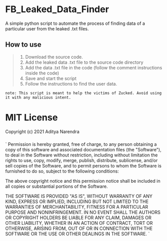 # FB_Leaked_Data_Finder
A simple python script to automate the process of finding data of a particular user from the leaked .txt files. 

## How to use

> 1. Download the source code.
> 2. Add the leaked data .txt file to the source code directory
> 3. Add the data .txt file in the code (follow the comment instructions inside the code)
> 4. Save and start the script
> 5. Follow the instructions to find the user data.

` note: This script is meant to help the victims of Zucked. Avoid using it with any malicious intent. `


# MIT License

Copyright (c) 2021 Aditya Narendra
###
`
Permission is hereby granted, free of charge, to any person obtaining a copy
of this software and associated documentation files (the "Software"), to deal
in the Software without restriction, including without limitation the rights
to use, copy, modify, merge, publish, distribute, sublicense, and/or sell
copies of the Software, and to permit persons to whom the Software is
furnished to do so, subject to the following conditions:

The above copyright notice and this permission notice shall be included in all
copies or substantial portions of the Software.

THE SOFTWARE IS PROVIDED "AS IS", WITHOUT WARRANTY OF ANY KIND, EXPRESS OR
IMPLIED, INCLUDING BUT NOT LIMITED TO THE WARRANTIES OF MERCHANTABILITY,
FITNESS FOR A PARTICULAR PURPOSE AND NONINFRINGEMENT. IN NO EVENT SHALL THE
AUTHORS OR COPYRIGHT HOLDERS BE LIABLE FOR ANY CLAIM, DAMAGES OR OTHER
LIABILITY, WHETHER IN AN ACTION OF CONTRACT, TORT OR OTHERWISE, ARISING FROM,
OUT OF OR IN CONNECTION WITH THE SOFTWARE OR THE USE OR OTHER DEALINGS IN THE
SOFTWARE.
`
